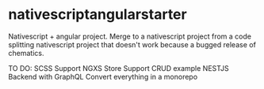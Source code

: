 # nativescriptangularstarter

Nativescript + angular project. Merge to a nativescript project from a code splitting nativescript project that doesn't work because a bugged release of chematics.

TO DO:
SCSS Support
NGXS Store Support
CRUD example NESTJS Backend with GraphQL
Convert everything in a monorepo
